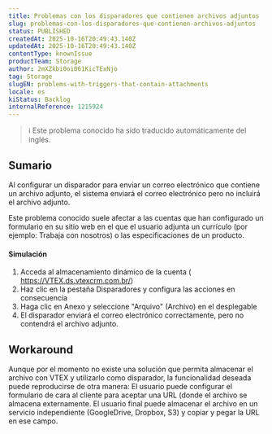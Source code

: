 ```yaml
---
title: Problemas con los disparadores que contienen archivos adjuntos
slug: problemas-con-los-disparadores-que-contienen-archivos-adjuntos
status: PUBLISHED
createdAt: 2025-10-16T20:49:43.140Z
updatedAt: 2025-10-16T20:49:43.140Z
contentType: knownIssue
productTeam: Storage
author: 2mXZkbi0oi061KicTExNjo
tag: Storage
slugEN: problems-with-triggers-that-contain-attachments
locale: es
kiStatus: Backlog
internalReference: 1215924
---
```


>ℹ️ Este problema conocido ha sido traducido automáticamente del inglés.

## Sumario


Al configurar un disparador para enviar un correo electrónico que contiene un archivo adjunto, el sistema enviará el correo electrónico pero no incluirá el archivo adjunto.

Este problema conocido suele afectar a las cuentas que han configurado un formulario en su sitio web en el que el usuario adjunta un currículo (por ejemplo: Trabaja con nosotros) o las especificaciones de un producto.


#### Simulación



1. Acceda al almacenamiento dinámico de la cuenta ( https://VTEX.ds.vtexcrm.com.br/)
2. Haz clic en la pestaña Disparadores y configura las acciones en consecuencia
3. Haga clic en Anexo y seleccione "Arquivo" (Archivo) en el desplegable
4. El disparador enviará el correo electrónico correctamente, pero no contendrá el archivo adjunto.


## Workaround


Aunque por el momento no existe una solución que permita almacenar el archivo con VTEX y utilizarlo como disparador, la funcionalidad deseada puede reproducirse de otra manera: El usuario puede configurar el formulario de cara al cliente para aceptar una URL (donde el archivo se almacena externamente. El usuario final puede almacenar el archivo en un servicio independiente (GoogleDrive, Dropbox, S3) y copiar y pegar la URL en ese campo.



